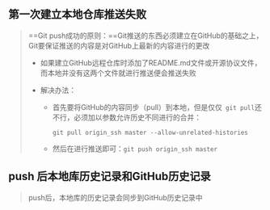 ## 第一次建立本地仓库推送失败

> ==Git push成功的原则：==Git推送的东西必须建立在GitHub的基础之上，Git要保证推送的内容是对GitHub上最新的内容进行的更改
>
> - 如果建立GitHub远程仓库时添加了README.md文件或开源协议文件，而本地并没有这两个文件就进行推送便会推送失败
>
> - 解决办法：
>
>   - 首先要将GitHub的内容同步（pull）到本地，但是仅仅` git pull`还不行，必须加以参数允许历史不同进行的合并：
>
>     `git pull origin_ssh master --allow-unrelated-histories`
>
>   - 然后在进行推送即可：`git push origin_ssh master`



## push 后本地库历史记录和GitHub历史记录

> push后，本地库的历史记录会同步到GitHub历史记录中

